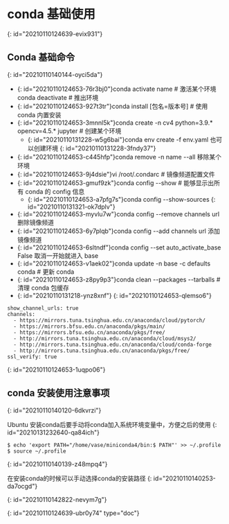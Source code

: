 # conda 基础使用
{: id="20210110124639-evix931"}

## Conda 基础命令
{: id="20210110140144-oyci5da"}

* {: id="20210110124653-76r3bj0"}conda activate name # 激活某个环境
  conda deactivate # 推出环境
* {: id="20210110124653-927t3tr"}conda install [包名=版本号] # 使用 conda 内置安装
* {: id="20210110124653-3mnnl5k"}conda create -n cv4 python=3.9.* opencv=4.5.* jupyter # 创建某个环境
  * {: id="20210110131228-w5g6bai"}conda env create -f env.yaml 也可以创建环境
  {: id="20210110131228-3fndy37"}
* {: id="20210110124653-c445hfp"}conda remove -n name --all 移除某个环境
* {: id="20210110124653-9j4dsie"}vi /root/.condarc # 镜像频道配置文件
* {: id="20210110124653-gmuf9zk"}conda config --show # 能够显示出所有 conda 的 config 信息
  * {: id="20210110124653-a7pfg7s"}conda config --show-sources
  {: id="20210110131321-ok7dplv"}
* {: id="20210110124653-myvlu7w"}conda config --remove channels url  删除镜像频道
* {: id="20210110124653-6y7plqb"}conda config --add channels url  添加镜像频道
* {: id="20210110124653-6sltndf"}conda config --set auto_activate_base False 取消一开始就进入 base
* {: id="20210110124653-v1aek02"}conda update -n base -c defaults conda # 更新 conda
* {: id="20210110124653-z8py9p3"}conda clean --packages --tarballs # 清理 conda 包缓存
* {: id="20210110131218-ynz8xnf"}
{: id="20210110124653-qlemso6"}

```
show_channel_urls: true
channels:
  - https://mirrors.tuna.tsinghua.edu.cn/anaconda/cloud/pytorch/
  - https://mirrors.bfsu.edu.cn/anaconda/pkgs/main/
  - https://mirrors.bfsu.edu.cn/anaconda/pkgs/free/
  - http://mirrors.tuna.tsinghua.edu.cn/anaconda/cloud/msys2/
  - http://mirrors.tuna.tsinghua.edu.cn/anaconda/cloud/conda-forge
  - http://mirrors.tuna.tsinghua.edu.cn/anaconda/pkgs/free/
ssl_verify: true
```
{: id="20210110124653-1uqpo06"}

## conda 安装使用注意事项
{: id="20210110140120-6dkvrzi"}

Ubuntu 安装conda后要手动将conda加入系统环境变量中，方便之后的使用
{: id="20210131232640-qa84ich"}

```
$ echo 'export PATH="/home/vase/miniconda4/bin:$ PATH"' >> ~/.profile
$ source ~/.profile
```
{: id="20210110140139-z48mpq4"}

在安装conda的时候可以手动选择conda的安装路径
{: id="20210110140253-da7ocgd"}


{: id="20210110142822-nevym7g"}


{: id="20210110124639-ubr0y74" type="doc"}
